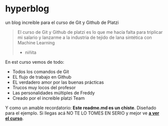 # hyperblog
un blog increible para el curso de Git y Github de Platzi

>El curso de Git y Github de platzi es lo que me hacía falta para triplicar mi salario y lanzarme a la industria de tejido de lana sintética con Machine Learning
> - niñita

En est curso vemos de todo:
* Todos los comandos de Git
* EL flujo de trabajo en Github
* EL verdadero amor por las buenas prácticas
* Trucos muy locos del profesor
* Las personalidades múltiples de Freddy
* Creado por el increible platzi Team

Y como un amable recordatorio: **Este readme.md es un chiste**. Diseñado para el ejemplo. Si llegas acá NO TE LO TOMES EN SERIO y mejor ve [**a ver el curso**](https://platzi.com/cursos/git-github/).